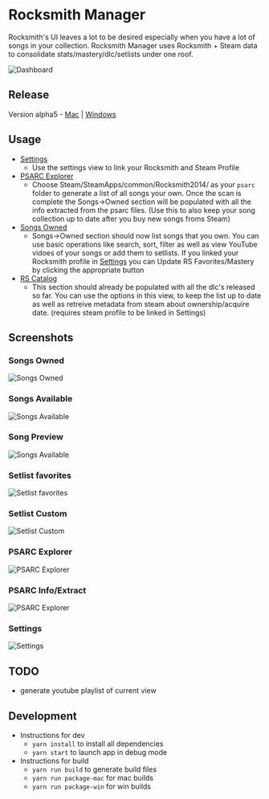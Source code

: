 # Rocksmith Manager
Rocksmith's UI leaves a lot to be desired especially when you have a lot of songs in your collection.  Rocksmith Manager uses Rocksmith + Steam data to consolidate stats/mastery/dlc/setlists under one roof. 

![Dashboard](https://github.com/sandiz/rs-manager/raw/master/assets/images/dashboard.png)
## Release
Version alpha5 - [Mac](https://github.com/sandiz/rs-manager/releases/latest) | [Windows](https://github.com/sandiz/rs-manager/releases/latest)


## Usage
- [Settings](#settings)
    - Use the settings view to link your Rocksmith and Steam Profile
- [PSARC Explorer](#psarc-explorer)
    - Choose Steam/SteamApps/common/Rocksmith2014/ as your `psarc` folder to generate a list of all songs your own. Once the scan is complete the Songs->Owned section will be populated with all the info extracted from the psarc files. (Use this to also keep your song collection up to date after you buy new songs froms Steam)
- [Songs Owned](#songs-owned)
    - Songs->Owned section should now list songs that you own. You can use basic operations like search, sort, filter as well as view YouTube vidoes of your songs or add them to setlists. If you linked your Rocksmith profile in [Settings](#settings) you can Update RS Favorites/Mastery by clicking the appropriate button
- [RS Catalog](#songs-available)
    - This section should already be populated with all the dlc's released so far. You can use the options in this view, to keep the list up to date as well as retreive metadata from steam about ownership/acquire date. (requires steam profile to be linked in Settings)

## Screenshots
### Songs Owned
![Songs Owned](https://github.com/sandiz/rs-manager/raw/master/assets/images/songs.owned.png)
### Songs Available
![Songs Available](https://github.com/sandiz/rs-manager/raw/master/assets/images/songs.available.png)
### Song Preview
![Songs Available](https://github.com/sandiz/rs-manager/raw/master/assets/images/songPreview.png)
### Setlist favorites
![Setlist favorites](https://github.com/sandiz/rs-manager/raw/master/assets/images/setlist.favorites.png)
### Setlist Custom
![Setlist Custom](https://github.com/sandiz/rs-manager/raw/master/assets/images/setlist.practicelist.png)
### PSARC Explorer
![PSARC Explorer](https://github.com/sandiz/rs-manager/raw/master/assets/images/psarcExplorer.png)
### PSARC Info/Extract
![PSARC Explorer](https://github.com/sandiz/rs-manager/raw/master/assets/images/extractFromPsarc.png)
### Settings
![Settings](https://github.com/sandiz/rs-manager/raw/master/assets/images/settings.png)


## TODO
- generate youtube playlist of current view

## Development
- Instructions for dev
    - `yarn install` to install all dependencies
    - `yarn start` to launch app in debug mode
- Instructions for build
    - `yarn run build` to generate build files
    - `yarn run package-mac` for mac builds
    - `yarn run package-win` for win builds
